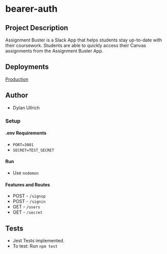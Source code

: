 # bearer-auth

## Project Description

Assignment Buster is a Slack App that helps students stay up-to-date with their coursework. Students are able to quickly access their Canvas assignments from the Assignment Buster App.

## Deployments

[Production](https://gudt-bearer-auth.herokuapp.com)

## Author

- Dylan Ullrich

### Setup

#### .env Requirements

- `PORT=3001`
- `SECRET=TEST_SECRET`

#### Run

- Use `nodemon`

#### Features and Routes

- POST - `/signup`
- POST - `/signin`
- GET - `/users`
- GET - `/secret`

## Tests

- Jest Tests implemented.
- To test: Run `npm test`

